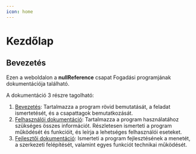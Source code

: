 ```yaml
---
icon: home
---
```

# Kezdőlap
## Bevezetés
Ezen a weboldalon a **nullReference** csapat Fogadási programjának dokumentációja található.

A dokumentáció 3 részre tagolható:

1. [Bevezetés](bevezetes/programrol.md): Tartalmazza a program rövid bemutatását, a feladat ismertetését, 
és a csapattagok bemutatkozását.
2. [Felhasználói dokumentáció](felhasznaloi/mukodes.md): Tartalmazza a program használatához szükséges összes információt. 
Részletesen ismerteti a program működését és funkcióit, és leírja a lehetséges felhasználói eseteket.
3. [Fejlesztői dokumentáció](fejlesztoi/fejlesztes.md): Ismerteti a program fejlesztésének a menetét, a szerkezeti felépítését, 
valamint egyes funkciót technikai működését.